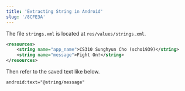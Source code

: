 ```yaml
---
title: 'Extracting String in Android'
slug: '/8CFE3A'
---
```


The file `strings.xml` is located at `res/values/strings.xml`.

```xml
<resources>
    <string name="app_name">CS310 Sunghyun Cho (scho1939)</string>
    <string name="message">Fight On!</string>
</resources>
```

Then refer to the saved text like below.

```xml
android:text="@string/message"
```
